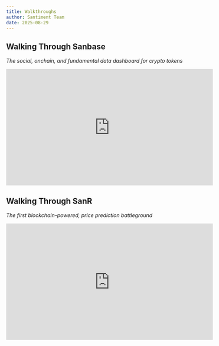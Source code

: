 ```yaml
---
title: Walkthroughs
author: Santiment Team
date: 2025-08-29
---
```


## Walking Through Sanbase
*The social, onchain, and fundamental data dashboard for crypto tokens*
<iframe width="560" height="315" src="https://youtu.be/_04p-INg_Gg" frameborder="0" allow="accelerometer; autoplay; encrypted-media; gyroscope; picture-in-picture" allowfullscreen></iframe>

## Walking Through SanR
*The first blockchain-powered, price prediction battleground*
<iframe width="560" height="315" src="https://www.youtube.com/embed/tmf0euwI2Og" frameborder="0" allow="accelerometer; autoplay; encrypted-media; gyroscope; picture-in-picture" allowfullscreen></iframe>
